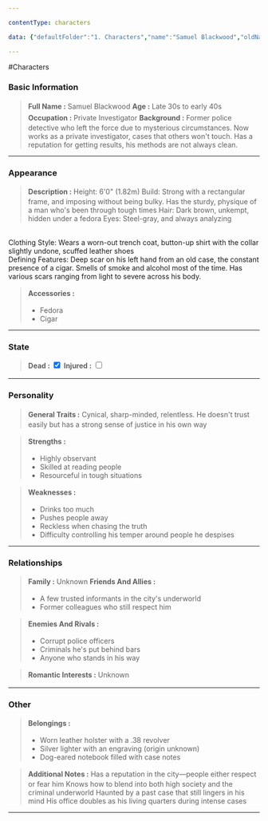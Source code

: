 ```yaml
---

contentType: characters

data: {"defaultFolder":"1. Characters","name":"Samuel Blackwood","oldName":"Samuel Blackwood","contentType":"characters","template":{"BasicInformation":{"FullName":{"value":"Samuel Blackwood","type":"text"},"Age":{"value":"Late 30s to early 40s","type":"text"},"Occupation":{"value":"Private Investigator","type":"text"},"Background":{"value":"Former police detective who left the force due to mysterious circumstances. Now works as a private investigator, cases that others won't touch. Has a reputation for getting results, his methods are not always clean.","type":"textarea"}},"Appearance":{"Description":{"value":"Height: 6'0\" (1.82m)\nBuild: Strong with a rectangular frame, and imposing without being bulky. Has the sturdy, physique of a man who's been through tough times\nHair: Dark brown, unkempt, hidden under a fedora\nEyes: Steel-gray, and always analyzing\n\nClothing Style: Wears a worn-out trench coat, button-up shirt with the collar slightly undone, scuffed leather shoes\n\nDefining Features: Deep scar on his left hand from an old case, the constant presence of a cigar. Smells of smoke and alcohol most of the time. Has various scars ranging from light to severe across his body.","type":"textarea"},"Accessories":{"value":["Fedora","Cigar"],"type":"array:text"}},"State":{"Dead":{"value":true,"type":"boolean"},"Injured":{"value":false,"type":"boolean"}},"Personality":{"GeneralTraits":{"value":"Cynical, sharp-minded, relentless. He doesn't trust easily but has a strong sense of justice in his own way","type":"textarea"},"Strengths":{"value":["Highly observant","Skilled at reading people","Resourceful in tough situations"],"type":"array:text"},"Weaknesses":{"value":["Drinks too much","Pushes people away","Reckless when chasing the truth","Difficulty controlling his temper around people he despises"],"type":"array:text"}},"Relationships":{"Family":{"value":["Unknown"],"type":"array:text"},"FriendsAndAllies":{"value":["A few trusted informants in the city's underworld","Former colleagues who still respect him"],"type":"array:text"},"EnemiesAndRivals":{"value":["Corrupt police officers","Criminals he's put behind bars","Anyone who stands in his way"],"type":"array:text"},"RomanticInterests":{"value":["Unknown"],"type":"array:text"}},"Other":{"Belongings":{"value":["Worn leather holster with a .38 revolver","Silver lighter with an engraving (origin unknown)","Dog-eared notebook filled with case notes"],"type":"array:text"},"AdditionalNotes":{"value":"Has a reputation in the city—people either respect or fear him\nKnows how to blend into both high society and the criminal underworld\nHaunted by a past case that still lingers in his mind\nHis office doubles as his living quarters during intense cases","type":"textarea"}}}}

---
```


#Characters

### Basic Information
> <span style='display: inline-flex;font-weight: bold;white-space: nowrap;overflow: hidden;margin: 3px 0px;'>Full Name : </span> Samuel Blackwood 
> <span style='display: inline-flex;font-weight: bold;white-space: nowrap;overflow: hidden;margin: 3px 0px;'>Age : </span> Late 30s to early 40s 
> <span style='display: inline-flex;font-weight: bold;white-space: nowrap;overflow: hidden;margin: 3px 0px;'>Occupation : </span> Private Investigator 
> <span style='display: inline-flex;font-weight: bold;white-space: nowrap;overflow: hidden;margin: 3px 0px;'>Background : </span> <span class='content-creation-textarea'><span>Former police detective who left the force due to mysterious circumstances. Now works as a private investigator, cases that others won't touch. Has a reputation for getting results, his methods are not always clean.</span> 
</span>


---
### Appearance
> <span style='display: inline-flex;font-weight: bold;white-space: nowrap;overflow: hidden;margin: 3px 0px;'>Description : </span> <span class='content-creation-textarea'><span>Height: 6'0" (1.82m)</span>
<span>Build: Strong with a rectangular frame, and imposing without being bulky. Has the sturdy, physique of a man who's been through tough times</span>
<span>Hair: Dark brown, unkempt, hidden under a fedora</span>
<span>Eyes: Steel-gray, and always analyzing</span>
</br>
<span>Clothing Style: Wears a worn-out trench coat, button-up shirt with the collar slightly undone, scuffed leather shoes</span>
</br>
<span>Defining Features: Deep scar on his left hand from an old case, the constant presence of a cigar. Smells of smoke and alcohol most of the time. Has various scars ranging from light to severe across his body.</span> 
</span>

> <span style='display: inline-flex;font-weight: bold;white-space: nowrap;overflow: hidden;margin: 3px 0px;'>Accessories : </span> 
>+ Fedora 
>+ Cigar 


---
### State
> <span style='display: inline-flex;font-weight: bold;white-space: nowrap;overflow: hidden;margin: 3px 0px;'>Dead : </span>  <input type="checkbox" checked>
> <span style='display: inline-flex;font-weight: bold;white-space: nowrap;overflow: hidden;margin: 3px 0px;'>Injured : </span>  <input type="checkbox" >

---
### Personality
> <span style='display: inline-flex;font-weight: bold;white-space: nowrap;overflow: hidden;margin: 3px 0px;'>General Traits : </span> <span class='content-creation-textarea'><span>Cynical, sharp-minded, relentless. He doesn't trust easily but has a strong sense of justice in his own way</span> 
</span>

> <span style='display: inline-flex;font-weight: bold;white-space: nowrap;overflow: hidden;margin: 3px 0px;'>Strengths : </span> 
>+ Highly observant 
>+ Skilled at reading people 
>+ Resourceful in tough situations 

> <span style='display: inline-flex;font-weight: bold;white-space: nowrap;overflow: hidden;margin: 3px 0px;'>Weaknesses : </span> 
>+ Drinks too much 
>+ Pushes people away 
>+ Reckless when chasing the truth 
>+ Difficulty controlling his temper around people he despises 


---
### Relationships
> <span style='display: inline-flex;font-weight: bold;white-space: nowrap;overflow: hidden;margin: 3px 0px;'>Family : </span> Unknown 
> <span style='display: inline-flex;font-weight: bold;white-space: nowrap;overflow: hidden;margin: 3px 0px;'>Friends And Allies : </span> 
>+ A few trusted informants in the city's underworld 
>+ Former colleagues who still respect him 

> <span style='display: inline-flex;font-weight: bold;white-space: nowrap;overflow: hidden;margin: 3px 0px;'>Enemies And Rivals : </span> 
>+ Corrupt police officers 
>+ Criminals he's put behind bars 
>+ Anyone who stands in his way 

> <span style='display: inline-flex;font-weight: bold;white-space: nowrap;overflow: hidden;margin: 3px 0px;'>Romantic Interests : </span> Unknown 

---
### Other
> <span style='display: inline-flex;font-weight: bold;white-space: nowrap;overflow: hidden;margin: 3px 0px;'>Belongings : </span> 
>+ Worn leather holster with a .38 revolver 
>+ Silver lighter with an engraving (origin unknown) 
>+ Dog-eared notebook filled with case notes 

> <span style='display: inline-flex;font-weight: bold;white-space: nowrap;overflow: hidden;margin: 3px 0px;'>Additional Notes : </span> <span class='content-creation-textarea'><span>Has a reputation in the city—people either respect or fear him</span>
<span>Knows how to blend into both high society and the criminal underworld</span>
<span>Haunted by a past case that still lingers in his mind</span>
<span>His office doubles as his living quarters during intense cases</span> 
</span>


---

